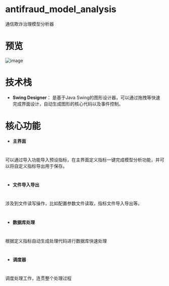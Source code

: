 # antifraud_model_analysis
通信欺诈治理模型分析器
# 预览
![image](https://github.com/ChinaUnicomRI/antifraud_model_analysis/blob/master/img/ui.png)
# 技术栈
- **Swing Designer**： 是基于Java Swing的图形设计器，可以通过拖拽等快速完成界面设计，自动生成图形的核心代码以及事件控制。
# 核心功能
- **主界面**
#
可以通过导入功能导入预设指标，在主界面定义指标一键完成模型分析功能，并可以将自定义指标导出用于保存。
#
- **文件导入导出**
#
涉及到文件读写操作，比如配置参数文件读取，指标文件导入导出等。
#
- **数据库处理**
#
根据定义指标自动生成处理代码进行数据库快速处理
#
- **调度器**
#
调度处理工作，连贯整个处理过程
#
